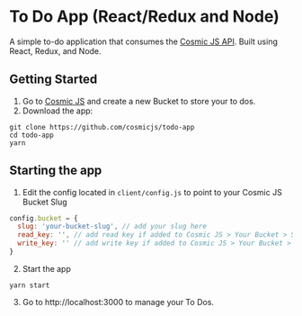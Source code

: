 # To Do App (React/Redux and Node)
A simple to-do application that consumes the [Cosmic JS API](https://cosmicjs.com).  Built using React, Redux, and Node.

## Getting Started
1. Go to [Cosmic JS](https://cosmicjs.com) and create a new Bucket to store your to dos.
2. Download the app:
```
git clone https://github.com/cosmicjs/todo-app
cd todo-app
yarn
```

## Starting the app
1. Edit the config located in `client/config.js` to point to your Cosmic JS Bucket Slug
```javascript
config.bucket = {
  slug: 'your-bucket-slug', // add your slug here
  read_key: '', // add read key if added to Cosmic JS > Your Bucket > Settings
  write_key: '' // add write key if added to Cosmic JS > Your Bucket > Settings
}
```
2. Start the app
```
yarn start
```
3. Go to http://localhost:3000 to manage your To Dos.
